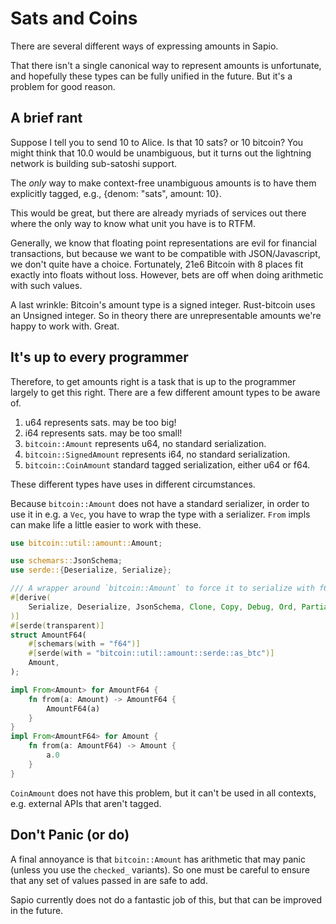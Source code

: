 # Sats and Coins

There are several different ways of expressing amounts in Sapio.

That there isn't a single canonical way to represent amounts is unfortunate,
and hopefully these types can be fully unified in the future. But it's a
problem for good reason.

## A brief rant


Suppose I tell you to send 10 to Alice. Is that 10 sats? or 10 bitcoin? You
might think that 10.0 would be unambiguous, but it turns out the lightning
network is building sub-satoshi support.

The *only* way to make context-free unambiguous amounts is to have them
explicitly tagged, e.g., {denom: "sats", amount: 10}.

This would be great, but there are already myriads of services out there
where the only way to know what unit you have is to RTFM.

Generally, we know that floating point representations are evil for financial
transactions, but because we want to be compatible with JSON/Javascript, we
don't quite have a choice. Fortunately, 21e6 Bitcoin with 8 places fit
exactly into floats without loss. However, bets are off when doing arithmetic
with such values.

A last wrinkle: Bitcoin's amount type is a signed integer. Rust-bitcoin uses an Unsigned integer. So in theory there are unrepresentable amounts we're happy to work with. Great.

## It's up to every programmer

Therefore, to get amounts right is a task that is up to the programmer
largely to get this right. There are a few different amount types to be aware
of.

1. u64 represents sats. may be too big!
1. i64 represents sats. may be too small!
1. `bitcoin::Amount` represents u64, no standard serialization.
1. `bitcoin::SignedAmount` represents i64, no standard serialization.
1. `bitcoin::CoinAmount` standard tagged serialization, either u64 or f64.

These different types have uses in different circumstances.

Because `bitcoin::Amount` does not have a standard serializer, in order to
use it in e.g. a `Vec`, you have to wrap the type with a serializer. `From` impls can make life a little easier to work with these.

```rust
use bitcoin::util::amount::Amount;

use schemars::JsonSchema;
use serde::{Deserialize, Serialize};

/// A wrapper around `bitcoin::Amount` to force it to serialize with f64.
#[derive(
    Serialize, Deserialize, JsonSchema, Clone, Copy, Debug, Ord, PartialOrd, PartialEq, Eq,
)]
#[serde(transparent)]
struct AmountF64(
    #[schemars(with = "f64")]
    #[serde(with = "bitcoin::util::amount::serde::as_btc")]
    Amount,
);

impl From<Amount> for AmountF64 {
    fn from(a: Amount) -> AmountF64 {
        AmountF64(a)
    }
}
impl From<AmountF64> for Amount {
    fn from(a: AmountF64) -> Amount {
        a.0
    }
}
```

`CoinAmount` does not have this problem, but it can't be used in all
contexts, e.g. external APIs that aren't tagged.


## Don't Panic (or do)

A final annoyance is that `bitcoin::Amount` has arithmetic that may panic
(unless you use the `checked_` variants). So one must be careful to ensure
that any set of values passed in are safe to add.

Sapio currently does not do a fantastic job of this, but that can be improved
in the future.

